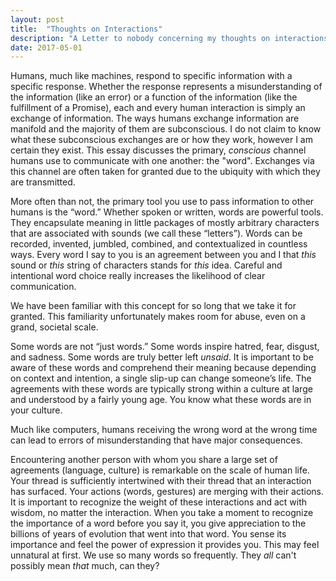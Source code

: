 ```yaml
---
layout: post
title:  "Thoughts on Interactions"
description: "A Letter to nobody concerning my thoughts on interactions."
date: 2017-05-01
---
```

Humans, much like machines, respond to specific information with a specific response. Whether the response represents a misunderstanding of the information (like an error) or a function of the information (like the fulfillment of a Promise), each and every human interaction is simply an exchange of information. The ways humans exchange information are manifold and the majority of them are subconscious. I do not claim to know what these subconscious exchanges are or how they work, however I am certain they exist. This essay discusses the primary, *conscious* channel humans use to communicate with one another: the "word". Exchanges via this channel are often taken for granted due to the ubiquity with which they are transmitted.

More often than not, the primary tool you use to pass information to other humans is the “word.” Whether spoken or written, words are powerful tools. They encapsulate meaning in little packages of mostly arbitrary characters that are associated with sounds (we call these “letters”). Words can be recorded, invented, jumbled, combined, and contextualized in countless ways. Every word I say to you is an agreement between you and I that *this* sound or *this* string of characters stands for *this* idea. Careful and intentional word choice really increases the likelihood of clear communication.  

<!-- Gestures are another simple, yet powerful way to convey meaning. For some, gestures adequately serve as an entire language.  Assuming two people share the same community / culture, a simple gesture can stand for an entire phrase or concept. Additionally, many gestures are universal. A grin, for example, can be understood by every member of the human race (and even some other species). Indeed, all facial expressions can be understood without the pact of language and certainly preceded language (I think it’s fair to assume that words like “smile” and “frown” were at some point in their etymological tree simply “made up” by some dude). Even infants are capable of both sending and receiving information through facial expressions. These and other gestures convey immense meaning *without* words. This point may seem obvious and somewhat frivolous at first, but consider the power that a warm hug can have at the right moment. There is no word or string of words that can have that effect.   -->

We have been familiar with this concept for so long that we take it for granted. This familiarity unfortunately makes room for abuse, even on a grand, societal scale.

<!-- When it comes to gestures, we have known them since the day we were born. Due to this familiarity, it is easy to forget the weight of these words and gestures.    -->


<!-- These forms of communication can be abused and frequently are -- especially words.   -->

Some words are not “just words.” Some words inspire hatred, fear, disgust, and sadness. Some words are truly better left *unsaid*. It is important to be aware of these words and comprehend their meaning because depending on context and intention, a single slip-up can change someone’s life. The agreements with these words are typically strong within a culture at large and understood by a fairly young age. You know what these words are in your culture.   <!-- To purposefully ignore the direness of these words is to purposefully ignore experiences and sentiments that have deep impacts. -->

Much like computers, humans receiving the wrong word at the wrong time can lead to errors of misunderstanding that have major consequences.  

<!-- The same goes for some gestures.   -->

Encountering another person with whom you share a large set of agreements (language, culture) is remarkable on the scale of human life. Your thread is sufficiently intertwined with their thread that an interaction has surfaced. Your actions (words, gestures) are merging with their actions. It is important to recognize the weight of these interactions and act with wisdom, no matter the interaction. When you take a moment to recognize the importance of a word before you say it, you give appreciation to the billions of years of evolution that went into that word. You sense its importance and feel the power of expression it provides you. This may feel unnatural at first. We use so many words so frequently. They *all* can't possibly mean *that* much, can they?  
<!--

Well, yes and no.

Even the filler words came from somewhere. For example, the word "like" is *everywhere* for a segment of humans on this planet. -->
